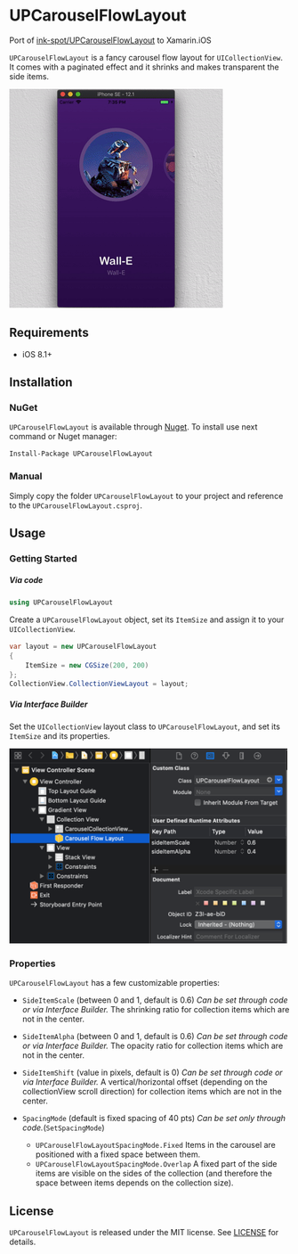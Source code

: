 UPCarouselFlowLayout
===============

Port of [ink-spot/UPCarouselFlowLayout](https://github.com/ink-spot/UPCarouselFlowLayout) to Xamarin.iOS

`UPCarouselFlowLayout` is a fancy carousel flow layout for `UICollectionView`. It comes with a paginated effect and it shrinks and makes transparent the side items.

![demo](images/demo.gif)

## Requirements

- iOS 8.1+

## Installation

### NuGet

`UPCarouselFlowLayout` is available through [Nuget](http://nuget.org). To install use next command or Nuget manager:

```
Install-Package UPCarouselFlowLayout
```

### Manual

Simply copy the folder `UPCarouselFlowLayout` to your project and reference to the `UPCarouselFlowLayout.csproj`.

## Usage

### Getting Started

##### Via code

```csharp
using UPCarouselFlowLayout
```

Create a `UPCarouselFlowLayout` object, set its `ItemSize` and assign it to your `UICollectionView`.

```csharp
var layout = new UPCarouselFlowLayout
{
    ItemSize = new CGSize(200, 200)
};
CollectionView.CollectionViewLayout = layout;
```

##### Via Interface Builder

Set the `UICollectionView` layout class to `UPCarouselFlowLayout`, and set its `ItemSize` and its properties.

<img src='images/ib_settings.png' width='500' />

### Properties

`UPCarouselFlowLayout` has a few customizable properties:

* `SideItemScale` (between 0 and 1, default is 0.6)
*Can be set through code or via Interface Builder.*
The shrinking ratio for collection items which are not in the center.

* `SideItemAlpha` (between 0 and 1, default is 0.6)
*Can be set through code or via Interface Builder.*
The opacity ratio for collection items which are not in the center.

* `SideItemShift` (value in pixels, default is 0)
*Can be set through code or via Interface Builder.*
A vertical/horizontal offset (depending on the collectionView scroll direction) for collection items which are not in the center.

* `SpacingMode` (default is fixed spacing of 40 pts)
*Can be set only through code.*(`SetSpacingMode`)
  * `UPCarouselFlowLayoutSpacingMode.Fixed`
Items in the carousel are positioned with a fixed space between them.
  * `UPCarouselFlowLayoutSpacingMode.Overlap`
A fixed part of the side items are visible on the sides of the collection (and therefore the space between items depends on the collection size).


## License

`UPCarouselFlowLayout` is released under the MIT license.
See [LICENSE](./LICENSE) for details.
